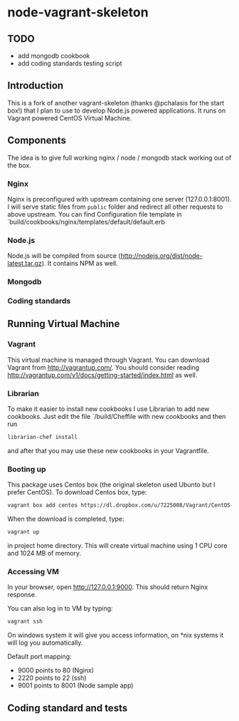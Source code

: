 node-vagrant-skeleton
============

## TODO

* add mongodb cookbook
* add coding standards testing script

## Introduction

This is a fork of another vagrant-skeleton (thanks @pchalasis for the start box!) that I plan to use to develop Node.js powered applications. It runs on Vagrant powered  CentOS Virtual Machine.

## Components

The idea is to give full working nginx / node / mongodb stack working out of the box.

### Nginx
Nginx is preconfigured with upstream containing one server (127.0.0.1:8001).
I will serve static files from `public` folder and redirect all other requests to above upstream.
You can find Configuration file template in `build/cookbooks/nginx/templates/default/default.erb

### Node.js
Node.js will be compiled from source (http://nodejs.org/dist/node-latest.tar.gz). It contains NPM as well.

### Mongodb

### Coding standards


## Running Virtual Machine

### Vagrant
This virtual machine is managed through Vagrant. You can download Vagrant from http://vagrantup.com/.
You should consider reading http://vagrantup.com/v1/docs/getting-started/index.html as well.

### Librarian
To make it easier to install new cookbooks I use Librarian to add new cookbooks. Just edit the file
`/build/Cheffile with new cookbooks and then run
```sh
librarian-chef install
```
and after that you may use these new cookbooks in your Vagrantfile.

### Booting up
This package uses Centos box (the original skeleton used Ubunto but I prefer CentOS).
To download Centos box, type:
```sh
vagrant box add centos https://dl.dropbox.com/u/7225008/Vagrant/CentOS-6.3-x86_64-minimal.box
```
When the download is completed, type:
```sh
vagrant up
```
in project home directory. This will create virtual machine using 1 CPU core and 1024 MB of memory.

### Accessing VM
In your browser, open http://127.0.0.1:9000. This should return Nginx response.

You can also log in to VM by typing:
```sh
vagrant ssh
```
On windows system it will give you access information, on *nix systems it will log you automatically.

Default port mapping:
* 9000 points to 80 (Nginx)
* 2220 points to 22 (ssh)
* 9001 points to 8001 (Node sample app)


## Coding standard and tests
